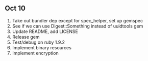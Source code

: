 ## Oct 10

1. Take out bundler dep except for spec_helper, set up gemspec
2. See if we can use Digest::Something instead of uuidtools gem
3. Update README, add LICENSE
3. Release gem
4. Test/debug on ruby 1.9.2
5. Implement binary resources
6. Implement encryption
